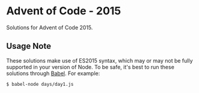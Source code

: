 # Advent of Code - 2015

Solutions for Advent of Code 2015.

## Usage Note

These solutions make use of ES2015 syntax, which may or may not be fully supported in your version of Node. To be safe, it's best to run these solutions through [Babel](https://babeljs.io/). For example:

```sh
$ babel-node days/day1.js
```
